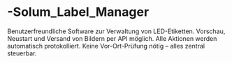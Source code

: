 # -Solum_Label_Manager
 Benutzerfreundliche Software zur Verwaltung von LED-Etiketten. Vorschau, Neustart und Versand von Bildern per API möglich. Alle Aktionen werden automatisch protokolliert. Keine Vor-Ort-Prüfung nötig – alles zentral steuerbar.
